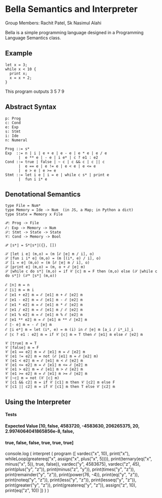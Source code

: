 # Bella Semantics and Interpreter

Group Members: Rachit Patel, Sk Nasimul Alahi

Bella is a simple programming language designed in a Programming Language Semantics class.

## Example

```
let x = 3;
while x < 10 {
  print x;
  x = x + 2;
}
```

This program outputs 3 5 7 9

## Abstract Syntax

```
p: Prog
c: Cond
e: Exp
s: Stmt
i: Ide
n: Numeral

Prog ::= s*
Exp  ::= n | i | e + e | e - e | e * e | e / e
      |  e ** e | - e | i e* | c ? e1 : e2
Cond ::= true | false | ~ c | c && c | c || c
      |  e == e | e != e | e < e | e <= e
      |  e > e | e >= e
Stmt ::= let i e | i = e | while c s* | print e
      |  fun i i* e
```

## Denotational Semantics

```
type File = Num*
type Memory = Ide -> Num  (in JS, a Map; in Python a dict)
type State = Memory x File

𝒫: Prog -> File
ℰ: Exp -> Memory -> Num
𝒮: Stmt -> State -> State
𝒞: Cond -> Memory -> Bool

𝒫 ⟦s*⟧ = S*⟦s*⟧({}, [])

𝒮 ⟦let i e⟧ (m,o) = (m [ℰ ⟦e⟧ m / i], o)
𝒮 ⟦fun i i* e⟧ (m,o) = (m [(i*, e) / i], o)
𝒮 ⟦i = e⟧ (m,o) = (m [ℰ ⟦e⟧ m / i], o)
𝒮 ⟦print e⟧ (m,o) = (m, o + ℰ ⟦e⟧ m)
𝒮 ⟦while c do s*⟧ (m,o) = if 𝒞 ⟦c⟧ m = F then (m,o) else (𝒮 ⟦while c do s*⟧) (𝒮* ⟦s*⟧ (m,o))

ℰ ⟦n⟧ m = n
ℰ ⟦i⟧ m = m i
ℰ ⟦e1 + e2⟧ m = ℰ ⟦e1⟧ m + ℰ ⟦e2⟧ m
ℰ ⟦e1 - e2⟧ m = ℰ ⟦e1⟧ m - ℰ ⟦e2⟧ m
ℰ ⟦e1 * e2⟧ m = ℰ ⟦e1⟧ m * ℰ ⟦e2⟧ m
ℰ ⟦e1 / e2⟧ m = ℰ ⟦e1⟧ m / ℰ ⟦e2⟧ m
ℰ ⟦e1 % e2⟧ m = ℰ ⟦e1⟧ m % ℰ ⟦e2⟧ m
ℰ ⟦e1 ** e2⟧ m = ℰ ⟦e1⟧ m ** ℰ ⟦e2⟧ m
ℰ ⟦- e⟧ m = - ℰ ⟦e⟧ m
ℰ ⟦i e*⟧ m = let (i*, e) = m (i) in ℰ ⟦e⟧ m [a_i / i*_i]_i
ℰ ⟦c ? e1 : e2⟧ m = if 𝒞 ⟦c⟧ m = T then ℰ ⟦e1⟧ m else ℰ ⟦e2⟧ m

𝒞 ⟦true⟧ m = T
𝒞 ⟦false⟧ m = F
𝒞 ⟦e1 == e2⟧ m = ℰ ⟦e1⟧ m = ℰ ⟦e2⟧ m
𝒞 ⟦e1 != e2⟧ m = not (ℰ ⟦e1⟧ m = ℰ ⟦e2⟧ m)
𝒞 ⟦e1 < e2⟧ m = ℰ ⟦e1⟧ m < ℰ ⟦e2⟧ m
𝒞 ⟦e1 <= e2⟧ m = ℰ ⟦e1⟧ m <= ℰ ⟦e2⟧ m
𝒞 ⟦e1 > e2⟧ m = ℰ ⟦e1⟧ m > ℰ ⟦e2⟧ m
𝒞 ⟦e1 >= e2⟧ m = ℰ ⟦e1⟧ m >= ℰ ⟦e2⟧ m
𝒞 ⟦~c⟧ m = not (𝒞 ⟦c⟧ m)
𝒞 ⟦c1 && c2⟧ m = if 𝒞 ⟦c1⟧ m then 𝒞 ⟦c2⟧ m else F
𝒞 ⟦c1 || c2⟧ m = if 𝒞 ⟦c1⟧ m then T else 𝒞 ⟦c2⟧ m
```

## Using the Interpreter

#### Tests
#### Expected Value [10, false, 4583720, -4583630, 206265375, 20, 2.9974064041865856e-8, false,
####                 true, false, false, true, true, true]
console.log (
  interpret (
      program ([
          vardec("x", 10),
          print("x"),
          whileLoop(greatereq("x", assign("x", plus("x", 5)))),
          print(ternary(eq("x", minus("x", 5)), true, false)),
          vardec("y", 4583675),
          vardec("z", 45),
          print(plus("y", "z")),
          print(minus("z", "y")),
          print(times("y", "z")),
          print(remainder("y", "z")),
          print(power(76, -4)),
          print(eq("y", "z")),
          print(noteq("y", "z")),
          print(less("y", "z")),
          print(lesseq("y", "z")),
          print(greater("y", "z")),
          print(greatereq("y", "z")),
          assign("z", 10),
          print(eq("z", 10))
      ])
  )
)